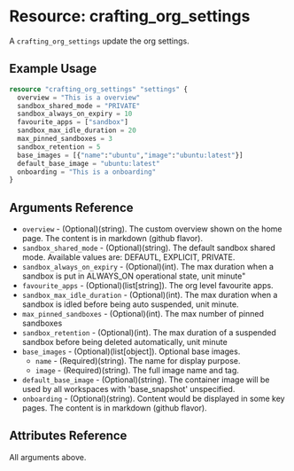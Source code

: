# Resource: crafting_org_settings

A `crafting_org_settings` update the org settings.

## Example Usage

```terraform
resource "crafting_org_settings" "settings" {
  overview = "This is a overview"
  sandbox_shared_mode = "PRIVATE"
  sandbox_always_on_expiry = 10
  favourite_apps = ["sandbox"]
  sandbox_max_idle_duration = 20
  max_pinned_sandboxes = 3
  sandbox_retention = 5
  base_images = [{"name":"ubuntu","image":"ubuntu:latest"}]
  default_base_image = "ubuntu:latest"
  onboarding = "This is a onboarding"
}
```

## Arguments Reference

* `overview` - (Optional)(string). The custom overview shown on the home page. The content is in markdown (github flavor).
* `sandbox_shared_mode` - (Optional)(string). The default sandbox shared mode. Available values are: DEFAUTL, EXPLICIT, PRIVATE.
* `sandbox_always_on_expiry` - (Optional)(int). The max duration when a sandbox is put in ALWAYS_ON operational state, unit minute"
* `favourite_apps` - (Optional)(list[string]). The org level favourite apps.
* `sandbox_max_idle_duration` - (Optional)(int). The max duration when a sandbox is idled before being auto suspended, unit minute.
* `max_pinned_sandboxes` - (Optional)(int). The max number of pinned sandboxes
* `sandbox_retention` - (Optional)(int). The max duration of a suspended sandbox before being deleted automatically, unit minute
* `base_images` - (Optional)(list[object]). Optional base images.
  * `name` - (Required)(string). The name for display purpose.
  * `image` - (Required)(string). The full image name and tag.
* `default_base_image` - (Optional)(string). The container image will be used by all workspaces with 'base_snapshot' unspecified.
* `onboarding` - (Optional)(string). Content would be displayed in some key pages. The content is in markdown (github flavor).

## Attributes Reference

All arguments above.

